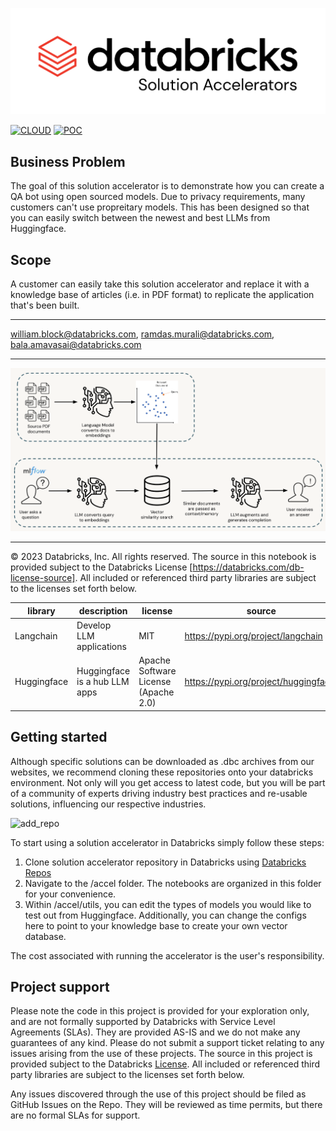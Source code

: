 ![image](https://raw.githubusercontent.com/databricks-industry-solutions/.github/main/profile/solacc_logo_wide.png)

[![CLOUD](https://img.shields.io/badge/CLOUD-ALL-blue?logo=googlecloud&style=for-the-badge)](https://cloud.google.com/databricks)
[![POC](https://img.shields.io/badge/POC-10_days-green?style=for-the-badge)](https://databricks.com/try-databricks)

## Business Problem
The goal of this solution accelerator is to demonstrate how you can create a QA bot using open sourced models. Due to privacy requirements, many customers can't use propreitary models. This has been designed so that you can easily switch between the newest and best LLMs from Huggingface. 

## Scope
A customer can easily take this solution accelerator and replace it with a knowledge base of articles (i.e. in PDF format) to replicate the application that's been built. 

___
<william.block@databricks.com>,
<ramdas.murali@databricks.com>,
<bala.amavasai@databricks.com>
___


![image](/images/Entire-process.png)

___

&copy; 2023 Databricks, Inc. All rights reserved. The source in this notebook is provided subject to the Databricks License [https://databricks.com/db-license-source].  All included or referenced third party libraries are subject to the licenses set forth below.

| library                                | description             | license    | source                                              |
|----------------------------------------|-------------------------|------------|-----------------------------------------------------|
| Langchain                              | Develop LLM applications  | MIT        | https://pypi.org/project/langchain              |
| Huggingface                                 | Huggingface is a hub LLM apps      | Apache Software License (Apache 2.0)        | https://pypi.org/project/huggingface/            |

## Getting started

Although specific solutions can be downloaded as .dbc archives from our websites, we recommend cloning these repositories onto your databricks environment. Not only will you get access to latest code, but you will be part of a community of experts driving industry best practices and re-usable solutions, influencing our respective industries. 

<img width="500" alt="add_repo" src="https://user-images.githubusercontent.com/4445837/177207338-65135b10-8ccc-4d17-be21-09416c861a76.png">

To start using a solution accelerator in Databricks simply follow these steps: 

1. Clone solution accelerator repository in Databricks using [Databricks Repos](https://www.databricks.com/product/repos)
2. Navigate to the /accel folder. The notebooks are organized in this folder for your convenience.
3. Within /accel/utils, you can edit the types of models you would like to test out from Huggingface. Additionally, you can change the configs here to point to your knowledge base to create your own vector database.

The cost associated with running the accelerator is the user's responsibility.


## Project support 

Please note the code in this project is provided for your exploration only, and are not formally supported by Databricks with Service Level Agreements (SLAs). They are provided AS-IS and we do not make any guarantees of any kind. Please do not submit a support ticket relating to any issues arising from the use of these projects. The source in this project is provided subject to the Databricks [License](./LICENSE). All included or referenced third party libraries are subject to the licenses set forth below.

Any issues discovered through the use of this project should be filed as GitHub Issues on the Repo. They will be reviewed as time permits, but there are no formal SLAs for support. 
